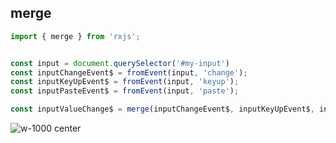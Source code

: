 ## merge

```typescript
import { merge } from 'rxjs';


const input = document.querySelector('#my-input')
const inputChangeEvent$ = fromEvent(input, 'change');
const inputKeyUpEvent$ = fromEvent(input, 'keyup');
const inputPasteEvent$ = fromEvent(input, 'paste');

const inputValueChange$ = merge(inputChangeEvent$, inputKeyUpEvent$, inputPasteEvent$);

```
<!-- .element: class="big-code block" -->

![w-1000 center](./assets/images/diagrams/factory_merge.svg)

